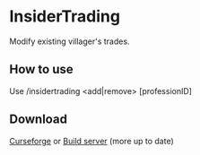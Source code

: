 InsiderTrading
==============

Modify existing villager's trades.

How to use
----------

Use /insidertrading <add|remove> [professionID]


Download
--------

[Curseforge](http://minecraft.curseforge.com/mc-mods/223065-tapemouse) or 
[Build server](http://jenkins.dries007.net/job/TapeMouse/) (more up to date)
